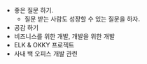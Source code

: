 * 좋은 질문 하기.
  * 질문 받는 사람도 성장할 수 있는 질문을 하자.
* 공감 하기
* 비즈니스를 위한 개발, 개발을 위한 개발
* ELK & OKKY 프로젝트
* 사내 백 오피스 개발 관련

